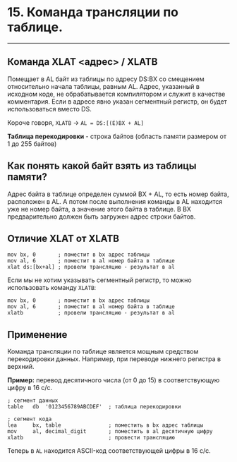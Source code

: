 # 15. Команда трансляции по таблице.

---

## Команда XLAT <адрес> / XLATB

Помещает в AL байт из таблицы по адресу DS:BX со смещением относительно начала таблицы, равным AL. Адрес, указанный в исходном коде, не обрабатывается компилятором и служит в качестве комментария. Если в адресе явно указан сегментный регистр, он будет использоваться вместо DS.

Короче говоря, `XLATB` -> `AL = DS:[(E)BX + AL]`

**Таблица перекодировки** - строка байтов (область памяти размером от 1 до 255 байтов)

## Как понять какой байт взять из таблицы памяти?

Адрес байта в таблице определен суммой BX + AL, то есть номер байта, расположен в AL. А потом после выполнения команды в AL находится уже не номер байта, а значение этого байта в таблице. В BX предварительно должен быть загружен адрес строки байтов.

## Отличие XLAT от XLATB

```assembly
mov bx, 0       ; поместит в bx адрес таблицы
mov al, 6       ; поместит в al номер байта в таблице
xlat ds:[bx+al] ; провели трансляцию - результат в al
```

Если мы не хотим указывать сегментный регистр, то можно использовать команду `XLATB`:

```assembly
mov bx, 0       ; поместит в bx адрес таблицы
mov al, 6       ; поместит в al номер байта в таблице
xlatb           ; провели трансляцию - результат в al
```

## Применение

Команда трансляции по таблице является мощным средством перекодировки данных. Например, при переводе нижнего регистра в верхний.

**Пример:** перевод десятичного числа (от 0 до 15) в соответствующую цифру в 16 с/с.

```assembly
; сегмент данных
table   db  '0123456789ABCDEF'  ; таблица перекодировки

; сегмент кода
lea     bx, table               ; поместить в bx адрес таблицы
mov     al, decimal_digit       ; поместить в al десятичную цифру
xlatb                           ; провести трансляцию
```

Теперь в `AL` находится ASCII-код соответствующей цифры в 16 с/с.